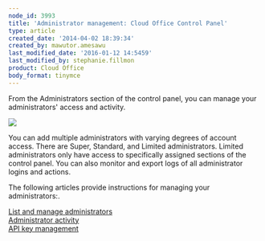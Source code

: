 ```yaml
---
node_id: 3993
title: 'Administrator management: Cloud Office Control Panel'
type: article
created_date: '2014-04-02 18:39:34'
created_by: mawutor.amesawu
last_modified_date: '2016-01-12 14:5459'
last_modified_by: stephanie.fillmon
product: Cloud Office
body_format: tinymce
---
```


From the Administrators section of the control panel, you can manage
your administrators' access and activity.

![](/knowledge_center/sites/default/files/field/image/SnapCrab_NoName_2014-3-26_13-13-24_No-00.png)

You can add multiple administrators with varying degrees of account
access. There are Super, Standard, and Limited administrators. Limited
administrators only have access to specifically assigned sections of the
control panel. You can also monitor and export logs of all administrator
logins and actions.

The following articles provide instructions for managing your
administrators:.

[List and manage administrators](node/2165)<br>
 [Administrator activity](node/3991)<br>
 [API key management](node/3992)

